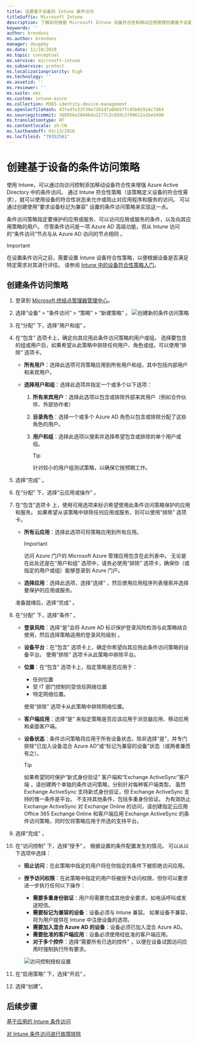 ```yaml
---
title: 设置基于设备的 Intune 条件访问
titleSuffix: Microsoft Intune
description: 了解如何根据 Microsoft Intune 设备符合性和移动应用管理创建基于设备的条件访问策略。
keywords: ''
author: brenduns
ms.author: brenduns
manager: dougeby
ms.date: 11/18/2019
ms.topic: conceptual
ms.service: microsoft-intune
ms.subservice: protect
ms.localizationpriority: high
ms.technology: ''
ms.assetid: ''
ms.reviewer: ''
ms.suite: ems
ms.custom: intune-azure
ms.collection: M365-identity-device-management
ms.openlocfilehash: 43fedfe33f39e7301dfa0bb57fc45b01914c7d64
ms.sourcegitcommit: 3d895be2844bda2177c2c85dc2f09612a1be5490
ms.translationtype: HT
ms.contentlocale: zh-CN
ms.lasthandoff: 03/13/2020
ms.locfileid: "79352561"
---
```

# <a name="create-a-device-based-conditional-access-policy"></a>创建基于设备的条件访问策略

使用 Intune，可以通过向访问控制添加移动设备符合性来增强 Azure Active Directory 中的条件访问。 通过 Intune 符合性策略（该策略定义设备的符合性需求），就可以使用设备的符合性状态来允许或阻止对应用程序和服务的访问。 可以通过创建使用“要求设备标记为兼容”  设置的条件访问策略来实现这一点。

条件访问策略指定要保护的应用或服务、可以访问应用或服务的条件，以及向其应用策略的用户。 尽管条件访问是一项 Azure AD 高级功能，但从 Intune 访问的“条件访问”节点与从 Azure AD 访问的节点相同   。

> [!IMPORTANT]
> 在设置条件访问之前，需要设置 Intune 设备符合性策略，以便根据设备是否满足特定需求对其进行评估。 请参阅 [Intune 中的设备符合性策略入门](device-compliance-get-started.md)。

## <a name="create-conditional-access-policy"></a>创建条件访问策略

1. 登录到 [Microsoft 终结点管理器管理中心](https://go.microsoft.com/fwlink/?linkid=2109431)。

2. 选择“设备” > “条件访问” > “策略” > “新建策略”     。
  ![创建新的条件访问策略](./media/create-conditional-access-intune/create-ca.png)

3. 在“分配”  下，选择“用户和组”  。

4. 在“包含”  选项卡上，确定向其应用此条件访问策略的用户或组。 选择要包含的组或用户后，如果希望从此策略中排除任何用户、角色或组，可以使用“排除”  选项卡。

   - **所有用户**：选择此选项可将策略应用到所有用户和组，其中包括内部用户和来宾用户。

   - **选择用户和组**：选择此选项并指定一个或多个以下选项：
  
     1. **所有来宾用户**：选择此选项以包含或排除外部来宾用户（例如合作伙伴、外部协作者）

     2. **目录角色**：选择一个或多个 Azure AD 角色以包含或排除分配了这些角色的用户。

     3. **用户和组**：选择此选项以搜索并选择希望包含或排除的单个用户或组。

        > [!TIP]
        > 针对较小的用户组测试策略，以确保它按预期工作。

5. 选择“完成”  。

6. 在“分配”  下，选择“云应用或操作”  。

7. 在“包含”选项卡  上，使用可用选项来标识希望使用此条件访问策略保护的应用和服务。 如果希望从该策略中排除任何应用或服务，则可以使用“排除”  选项卡。

   - **所有云应用**：选择此选项可将策略应用到所有应用。
     > [!IMPORTANT]
     > 访问 Azure 门户的 Microsoft Azure 管理应用包含在此列表中。 无论是在此处还是在“用户和组”  选项中，请务必使用“排除”  选项卡，确保你（或指定的用户或组）能够登录到 Azure 门户。 

   - **选择应用**：选择此选项，选择“选择”  ，然后使用应用程序列表搜索并选择要保护的应用或服务。

   准备就绪后，选择“完成”  。

8. 在“分配”  下，选择“条件”  。

   - **登录风险**：选择“是”会将 Azure AD 标识保护登录风险检测与此策略结合使用，然后选择策略适用的登录风险级别  。

   - **设备平台**：在“包含”  选项卡上，确定你希望向其应用此条件访问策略的设备平台。 使用“排除”  选项卡从此策略中排除平台。

   - **位置**：在“包含”  选项卡上，指定策略是否应用于：
     - 任何位置
     - 受 IT 部门控制的受信任网络位置
     - 特定网络位置。

     使用“排除”  选项卡从此策略中排除网络位置。

   - **客户端应用**：选择“是”  来指定策略是否应该应用于浏览器应用、移动应用和桌面客户端。

   - **设备状态**：条件访问策略将应用于所有设备状态，除非选择“是”，并专门排除“已加入设备混合 Azure AD”或“标记为兼容的设备”状态（或两者兼而有之）。

     > [!TIP]
     > 如果希望同时保护“新式身份验证”  客户端和“Exchange ActiveSync”客户端  ，请创建两个单独的条件访问策略，分别针对每种客户端类型。 虽然 Exchange ActiveSync 支持新式身份验证，但 Exchange ActiveSync 支持的惟一条件是平台。 不支持其他条件，包括多重身份验证。 为有效防止 Exchange ActiveSync 对 Exchange Online 的访问，请创建指定云应用 Office 365 Exchange Online 和客户端应用 Exchange ActiveSync 的条件访问策略，同时仅将策略应用于所选的支持平台。

9. 选择“完成”  。

10. 在“访问控制”  下，选择“授予”  。 根据设置的条件配置发生的情况。  可以从以下选项中选择：

    - **阻止访问**：在此策略中指定的用户将在你指定的条件下被拒绝访问应用。
    - **授予访问权限**：在此策略中指定的用户将被授予访问权限，但你可以要求进一步执行任何以下操作：
      - **需要多重身份验证**：用户将需要完成其他安全要求，如电话呼叫或发送短信。
      - **需要标记为兼容的设备**：设备必须与 Intune 兼容。 如果设备不兼容，将为用户提供在 Intune 中注册设备的选项。
      - **需要加入混合 Azure AD 的设备**：设备必须已加入混合 Azure AD。
      - **需要批准的客户端应用**：设备必须使用经批准的客户端应用。 
      - **对于多个控件**：选择“需要所有已选的控件”  ，以便在设备试图访问应用时强制执行所有要求。

      ![访问控制授权设置](./media/create-conditional-access-intune/create-ca-grant-access-settings.png)

11. 在“启用策略”  下，选择“开启”  。

12. 选择“创建”。 

## <a name="next-steps"></a>后续步骤

[基于应用的 Intune 条件访问](app-based-conditional-access-intune.md)

[对 Intune 条件访问进行故障排除](https://support.microsoft.com/help/4456106)
